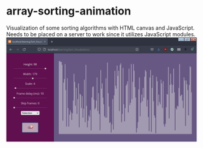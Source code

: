 # array-sorting-animation
Visualization of some sorting algorithms with HTML canvas and JavaScript.
Needs to be placed on a server to work since it utilizes JavaScript modules.
![preview](https://github.com/hungrystareater/array-sorting-animation/blob/main/preview.gif?raw=true)
